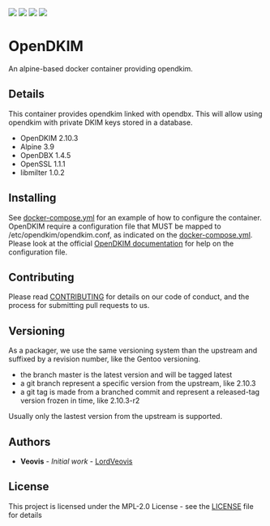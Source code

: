 [![](https://img.shields.io/docker/pulls/veovis/opendkim.svg)](https://hub.docker.com/r/veovis/opendkim) ![](https://img.shields.io/microbadger/image-size/veovis%2Fopendkim.svg) [![](https://img.shields.io/github/tag/LordVeovis/docker-opendkim.svg)](https://github.com/LordVeovis/docker-opendkim/tags) [![](https://img.shields.io/github/license/LordVeovis/docker-opendkim.svg)](https://github.com/LordVeovis/docker-opendkim/blob/master/LICENSE)

# OpenDKIM

An alpine-based docker container providing opendkim.

## Details

This container provides opendkim linked with opendbx. This will allow using opendkim with private DKIM keys stored in a database.

* OpenDKIM 2.10.3
* Alpine 3.9
* OpenDBX 1.4.5
* OpenSSL 1.1.1
* libmilter 1.0.2

## Installing

See [docker-compose.yml](https://github.com/LordVeovis/docker-opendkim/blob/master/docker-compose.yml) for an example of how to configure the container.
OpenDKIM require a configuration file that MUST be mapped to /etc/opendkim/opendkim.conf, as indicated on the [docker-compose.yml](https://github.com/LordVeovis/docker-opendkim/blob/master/docker-compose.yml).
Please look at the official [OpenDKIM documentation](http://opendkim.org/docs.html) for help on the configuration file.

## Contributing

Please read [CONTRIBUTING](https://github.com/LordVeovis/docker-opendkim/blob/master/CONTRIBUTING) for details on our code of conduct, and the process for submitting pull requests to us.

## Versioning

As a packager, we use the same versioning system than the upstream and suffixed by a revision number, like the Gentoo versioning.

* the branch master is the latest version and will be tagged latest
* a git branch represent a specific version from the upstream, like 2.10.3
* a git tag is made from a branched commit and represent a released-tag version frozen in time, like 2.10.3-r2

Usually only the lastest version from the upstream is supported.

## Authors

* **Veovis** - *Initial work* - [LordVeovis](https://github.com/LordVeovis)

## License

This project is licensed under the MPL-2.0 License - see the [LICENSE](https://github.com/LordVeovis/docker-opendkim/blob/master/LICENSE) file for details
